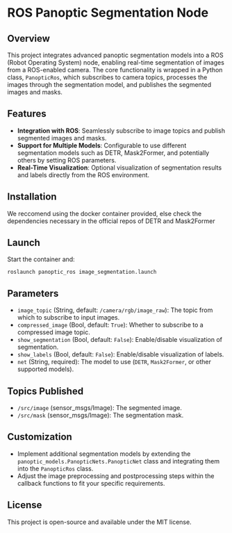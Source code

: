 # ROS Panoptic Segmentation Node

## Overview
This project integrates advanced panoptic segmentation models into a ROS (Robot Operating System) node, enabling real-time segmentation of images from a ROS-enabled camera. The core functionality is wrapped in a Python class, `PanopticRos`, which subscribes to camera topics, processes the images through the segmentation model, and publishes the segmented images and masks.

## Features
- **Integration with ROS**: Seamlessly subscribe to image topics and publish segmented images and masks.
- **Support for Multiple Models**: Configurable to use different segmentation models such as DETR, Mask2Former, and potentially others by setting ROS parameters.
- **Real-Time Visualization**: Optional visualization of segmentation results and labels directly from the ROS environment.

## Installation
We reccomend using the docker container provided, else check the dependencies necessary in the official repos of DETR and Mask2Former


## Launch
Start the container and:
```
roslaunch panoptic_ros image_segmentation.launch
```

## Parameters
- `image_topic` (String, default: `/camera/rgb/image_raw`): The topic from which to subscribe to input images.
- `compressed_image` (Bool, default: `True`): Whether to subscribe to a compressed image topic.
- `show_segmentation` (Bool, default: `False`): Enable/disable visualization of segmentation.
- `show_labels` (Bool, default: `False`): Enable/disable visualization of labels.
- `net` (String, required): The model to use (`DETR`, `Mask2Former`, or other supported models).

## Topics Published
- `/src/image` (sensor_msgs/Image): The segmented image.
- `/src/mask` (sensor_msgs/Image): The segmentation mask.

## Customization
- Implement additional segmentation models by extending the `panoptic_models.PanopticNets.PanopticNet` class and integrating them into the `PanopticRos` class.
- Adjust the image preprocessing and postprocessing steps within the callback functions to fit your specific requirements.

## License
This project is open-source and available under the MIT license.
